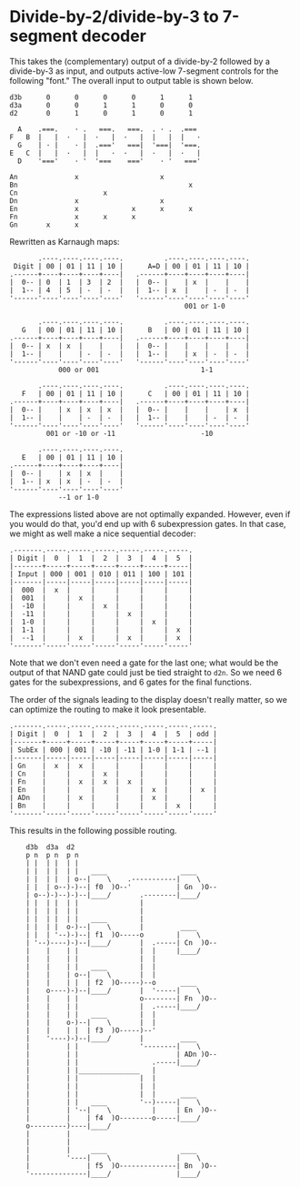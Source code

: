 Divide-by-2/divide-by-3 to 7-segment decoder
============================================

This takes the (complementary) output of a divide-by-2 followed by a
divide-by-3 as input, and outputs active-low 7-segment controls for the
following "font." The overall input to output table is shown below.

```
d3b      0      0      0      0      1      1
d3a      0      0      1      1      0      0
d2       0      1      0      1      0      1

  A    .===.    · .   ===.   ===.  . · .  .===
F   B  |   |  ·   |  ·   |  ·   |  |   |  |   ·
  G    | · |    · |  .==='   ===|  '===|  '===.
E   C  |   |  ·   |  |   ·  ·   |  ·   |  ·   |
  D    '==='    · '  '===    ==='    · '   ==='

An              x                    x
Bn                                          x
Cn                     x
Dn              x                    x
En              x             x      x      x
Fn              x      x      x
Gn       x      x
```

Rewritten as Karnaugh maps:

```
       .----.----.----.----.          .----.----.----.----.
 Digit | 00 | 01 | 11 | 10 |      A=D | 00 | 01 | 11 | 10 |
.------+----+----+----+----|   .------+----+----+----+----|
|  0-- | 0  | 1  | 3  | 2  |   |  0-- |    | x  |    |    |
|  1-- | 4  | 5  | -  | -  |   |  1-- | x  |    | -  | -  |
'------'----'----'----'----'   '------'----'----'----'----'
                                           001 or 1-0

       .----.----.----.----.          .----.----.----.----.
   G   | 00 | 01 | 11 | 10 |      B   | 00 | 01 | 11 | 10 |
.------+----+----+----+----|   .------+----+----+----+----|
|  0-- | x  | x  |    |    |   |  0-- |    |    |    |    |
|  1-- |    |    | -  | -  |   |  1-- |    | x  | -  | -  |
'------'----'----'----'----'   '------'----'----'----'----'
            000 or 001                         1-1

       .----.----.----.----.          .----.----.----.----.
   F   | 00 | 01 | 11 | 10 |      C   | 00 | 01 | 11 | 10 |
.------+----+----+----+----|   .------+----+----+----+----|
|  0-- |    | x  | x  | x  |   |  0-- |    |    |    | x  |
|  1-- |    |    | -  | -  |   |  1-- |    |    | -  | -  |
'------'----'----'----'----'   '------'----'----'----'----'
         001 or -10 or -11                     -10

       .----.----.----.----.
   E   | 00 | 01 | 11 | 10 |
.------+----+----+----+----|
|  0-- |    | x  | x  |    |
|  1-- | x  | x  | -  | -  |
'------'----'----'----'----'
            --1 or 1-0
```

The expressions listed above are not optimally expanded. However, even if you
would do that, you'd end up with 6 subexpression gates. In that case, we might
as well make a nice sequential decoder:

```
.-------.-----.-----.-----.-----.-----.-----.
| Digit |  0  |  1  |  2  |  3  |  4  |  5  |
|-------+-----+-----+-----+-----+-----+-----|
| Input | 000 | 001 | 010 | 011 | 100 | 101 |
|-------|-----|-----|-----|-----|-----|-----|
|  000  |  x  |     |     |     |     |     |
|  001  |     |  x  |     |     |     |     |
|  -10  |     |     |  x  |     |     |     |
|  -11  |     |     |     |  x  |     |     |
|  1-0  |     |     |     |     |  x  |     |
|  1-1  |     |     |     |     |     |  x  |
|  --1  |     |  x  |     |  x  |     |  x  |
'-------'-----'-----'-----'-----'-----'-----'
```

Note that we don't even need a gate for the last one; what would be the output
of that NAND gate could just be tied straight to `d2n`. So we need 6 gates for
the subexpressions, and 6 gates for the final functions.

The order of the signals leading to the display doesn't really matter, so we
can optimize the routing to make it look presentable.

```
.-------.-----.-----.-----.-----.-----.-----.-----.
| Digit |  0  |  1  |  2  |  3  |  4  |  5  | odd |
|-------+-----+-----+-----+-----+-----+-----+-----|
| SubEx | 000 | 001 | -10 | -11 | 1-0 | 1-1 | --1 |
|-------|-----|-----|-----|-----|-----|-----|-----|
| Gn    |  x  |  x  |     |     |     |     |     |
| Cn    |     |     |  x  |     |     |     |     |
| Fn    |     |  x  |  x  |  x  |     |     |     |
| En    |     |     |     |     |  x  |     |  x  |
| ADn   |     |  x  |     |     |  x  |     |     |
| Bn    |     |     |     |     |     |  x  |     |
'-------'-----'-----'-----'-----'-----'-----'-----'
```

This results in the following possible routing.

```
    d3b  d3a  d2
    p n  p n  p n
    | |  | |  | |
    | |  | |  | |   ____                  ____
    | |  | |  | o--|    \    .-----------|    \
    | |  | o--)-)--| f0  )O--'           | Gn  )O--
    | o--)-)--)-)--|____/       .--------|____/
    | |  | |  | |               |
    | |  | |  | |               |
    | |  | |  | |   ____        |
    | |  | |  o-)--|    \       |         ____
    | |  | '--)-)--| f1  )O-----o        |    \
    | '--)----)-)--|____/       |  .-----| Cn  )O--
    |    |    | |               |  |     |____/
    |    |    | |               |  |
    |    |    | |   ____        |  |
    |    |    | o--|    \       |  |
    |    |    | |  | f2  )O-----)--o      ____
    |    o----)-)--|____/       |  '-----|    \
    |    |    | |               o--------| Fn  )O--
    |    |    | |               |  .-----|____/
    |    |    | |   ____        |  |
    |    |    o-)--|    \       |  |
    |    |    | |  | f3  )O-----)--'
    |    '----)-)--|____/       |         ____
    |         | |               '--------|    \
    |         | |                        | ADn )O--
    |         | |                  .-----|____/
    |         | |_______________   |
    |         | |               |  |
    |         | |               |  |
    |         | |               |  |      ____
    |         | |   ____        '--)-----|    \
    |         | '--|    \          |     | En  )O--
    |         |    | f4  )O--------o-----|____/
    o---------)----|____/
    |         |
    |         |
    |         |     ____                  ____
    |         '----|    \                |    \
    |              | f5  )O--------------| Bn  )O--
    '--------------|____/                |____/
```
